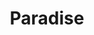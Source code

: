 ---
pid: NS61
title: Paradise
location_transcription: Washington D.C/ Norris Square
zipcode: '19122'
outside_phl: 
neighborhood: Yorktown,Old Kensington,Jinogi
age: '8'
age_range: 6-13
instagram: 
image_file_name: NS_61.jpg
proposal_transcription: |-
  its that good that we have a nice place.
  norris sq.
topic: Environment
topic_summary: '0'
type: Space,Park
keywords_other: 
credit: Brian Leon
image_labels: 
twitter: 
facebook: 
permalink: "/monuments/ns61/"
layout: item-page
---